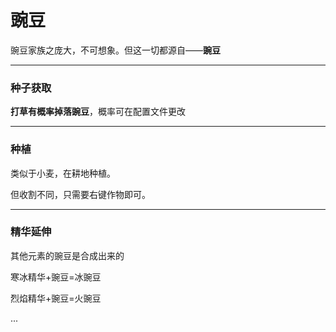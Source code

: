 # 豌豆

豌豆家族之庞大，不可想象。但这一切都源自——**豌豆**

---

### 种子获取

**打草有概率掉落豌豆**，概率可在配置文件更改

---

### 种植

类似于小麦，在耕地种植。

但收割不同，只需要右键作物即可。

---

### 精华延伸

其他元素的豌豆是合成出来的

寒冰精华+豌豆=冰豌豆

烈焰精华+豌豆=火豌豆

...


